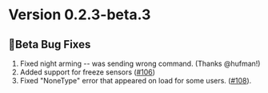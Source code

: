 # Version 0.2.3-beta.3

## 🐛Beta Bug Fixes

1. Fixed night arming -- was sending wrong command. (Thanks @hufman!)
2. Added support for freeze sensors ([#106](https://github.com/uvjustin/alarmdotcom/issues/106))
3. Fixed "NoneType" error that appeared on load for some users. ([#108](https://github.com/uvjustin/alarmdotcom/issues/108)).

